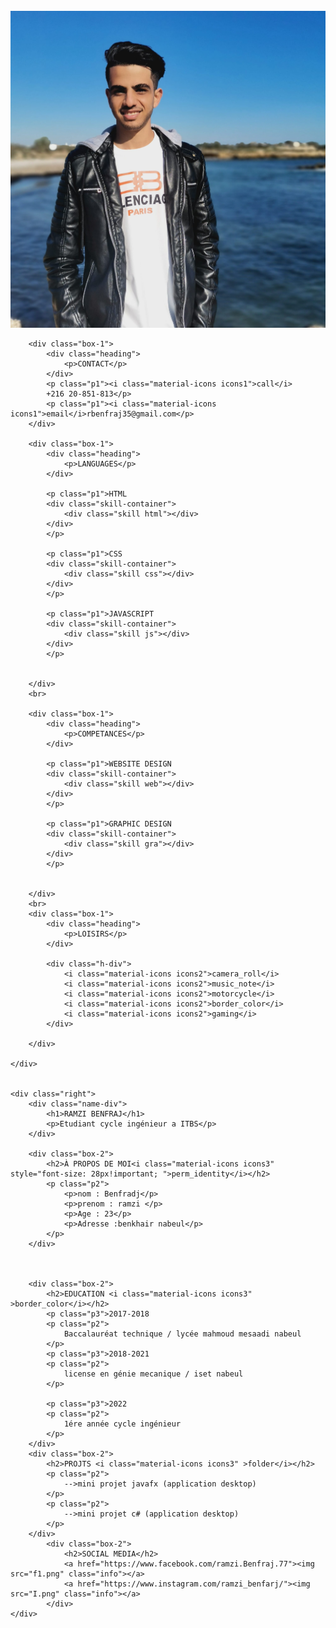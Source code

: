 <!DOCTYPE html>
<html>
<head>
	<title></title>
	<meta name="viewport" content="width=device-width, initial-scale=1.0">
	<link rel="stylesheet" type="text/css" href="css/style.css">
	<link href="https://fonts.googleapis.com/icon?family=Material+Icons" rel="stylesheet">

</head>
<body>

<div class="main">
	<div class="left">
		<br>
		<div class="profile-img"><img src="CV1.jpg"></div>

		<div class="box-1">
			<div class="heading">
				<p>CONTACT</p>
			</div>
			<p class="p1"><i class="material-icons icons1">call</i>
			+216 20-851-813</p>
			<p class="p1"><i class="material-icons icons1">email</i>rbenfraj35@gmail.com</p>
		</div>

		<div class="box-1">
			<div class="heading">
				<p>LANGUAGES</p>
			</div>

			<p class="p1">HTML
			<div class="skill-container">
				<div class="skill html"></div>
			</div>
			</p>

			<p class="p1">CSS
			<div class="skill-container">
				<div class="skill css"></div>
			</div>
			</p>

			<p class="p1">JAVASCRIPT
			<div class="skill-container">
				<div class="skill js"></div>
			</div>
			</p>


		</div>
		<br>

		<div class="box-1">
			<div class="heading">
				<p>COMPETANCES</p>
			</div>

			<p class="p1">WEBSITE DESIGN
			<div class="skill-container">
				<div class="skill web"></div>
			</div>
			</p>

			<p class="p1">GRAPHIC DESIGN
			<div class="skill-container">
				<div class="skill gra"></div>
			</div>
			</p>

			
		</div>
		<br>
		<div class="box-1">
			<div class="heading">
				<p>LOISIRS</p>
			</div>

			<div class="h-div">
				<i class="material-icons icons2">camera_roll</i>
				<i class="material-icons icons2">music_note</i>
				<i class="material-icons icons2">motorcycle</i>
				<i class="material-icons icons2">border_color</i>
				<i class="material-icons icons2">gaming</i>
			</div>
			
		</div>

	</div>


	<div class="right">
		<div class="name-div">
			<h1>RAMZI BENFRAJ</h1>
			<p>Etudiant cycle ingénieur a ITBS</p>
		</div>

		<div class="box-2">
			<h2>À PROPOS DE MOI<i class="material-icons icons3" style="font-size: 28px!important; ">perm_identity</i></h2>
			<p class="p2">
				<p>nom : Benfradj</p>
                <p>prenom : ramzi </p>
                <p>Age : 23</p>
                <p>Adresse :benkhair nabeul</p>
			</p>
		</div>



		<div class="box-2">
			<h2>EDUCATION <i class="material-icons icons3" >border_color</i></h2>
			<p class="p3">2017-2018 
			<p class="p2">
				Baccalauréat technique / lycée mahmoud mesaadi nabeul 
			</p>
			<p class="p3">2018-2021 
			<p class="p2">
				license en génie mecanique / iset nabeul
			</p>

			<p class="p3">2022 
			<p class="p2">
				1ére année cycle ingénieur 
			</p>
		</div>
		<div class="box-2">
			<h2>PROJTS <i class="material-icons icons3" >folder</i></h2>
			<p class="p2">
				-->mini projet javafx (application desktop) 
			</p>
			<p class="p2">
				-->mini projet c# (application desktop) 
			</p>
		</div>
		    <div class="box-2">
                <h2>SOCIAL MEDIA</h2>
                <a href="https://www.facebook.com/ramzi.Benfraj.77"><img src="f1.png" class="info"></a>
                <a href="https://www.instagram.com/ramzi_benfarj/"><img src="I.png" class="info"></a>
            </div>
	</div>
</div>
</body>
</html>
